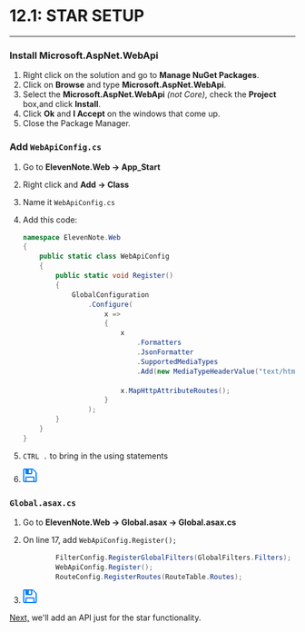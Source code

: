 # 12.1: STAR SETUP
---
### Install **Microsoft.AspNet.WebApi**
1. Right click on the solution and go to **Manage NuGet Packages**.
2. Click on **Browse** and type **Microsoft.AspNet.WebApi**.
3. Select the **Microsoft.AspNet.WebApi** *(not Core)*, check the **Project** box,and click **Install**.
4. Click **Ok** and **I Accept** on the windows that come up.
5. Close the Package Manager.

### Add `WebApiConfig.cs`
1. Go to **ElevenNote.Web -> App_Start**
2. Right click and **Add -> Class**
3. Name it `WebApiConfig.cs`
4. Add this code:

    ```cs
    namespace ElevenNote.Web
    {
        public static class WebApiConfig
        {
            public static void Register()
            {
                GlobalConfiguration
                    .Configure(
                        x =>
                        {
                            x
                                .Formatters
                                .JsonFormatter
                                .SupportedMediaTypes
                                .Add(new MediaTypeHeaderValue("text/html"));

                            x.MapHttpAttributeRoutes();
                        }
                    );
            }
        }
    }
    ```
5. `CTRL .` to bring in the using statements
6. ![Save](../assets/font-awesome-save.png)

### `Global.asax.cs`
1. Go to **ElevenNote.Web -> Global.asax -> Global.asax.cs**
2. On line 17, add `WebApiConfig.Register();`

    ```cs
            FilterConfig.RegisterGlobalFilters(GlobalFilters.Filters);
            WebApiConfig.Register();
            RouteConfig.RegisterRoutes(RouteTable.Routes);
    ```
3. ![Save](../assets/font-awesome-save.png)

[Next,](12.2-StarApi.md) we'll add an API just for the star functionality. 